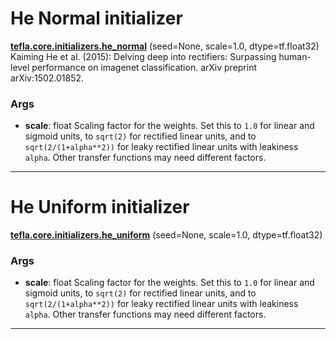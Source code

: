 # He Normal initializer

<span class="extra_h1"><span style="color:black;"><a href=https://github.com/n3011/tefla/blob/master/tefla/core/initializers.py#L10 target="_blank"><b>tefla.core.initializers.he_normal</b></a></span>  (seed=None,  scale=1.0,  dtype=tf.float32)</span>
Kaiming He et al. (2015): Delving deep into rectifiers: Surpassing human-level 
performance on imagenet classification. arXiv preprint arXiv:1502.01852.

<h3>Args</h3>


 - **scale**: float
   Scaling factor for the weights. Set this to ``1.0`` for linear and
   sigmoid units, to ``sqrt(2)`` for rectified linear units, and
   to ``sqrt(2/(1+alpha**2))`` for leaky rectified linear units with
   leakiness ``alpha``. Other transfer functions may need different factors.

 ---------- 

# He Uniform initializer

<span class="extra_h1"><span style="color:black;"><a href=https://github.com/n3011/tefla/blob/master/tefla/core/initializers.py#L27 target="_blank"><b>tefla.core.initializers.he_uniform</b></a></span>  (seed=None,  scale=1.0,  dtype=tf.float32)</span>

<h3>Args</h3>


 - **scale**: float
   Scaling factor for the weights. Set this to ``1.0`` for linear and
   sigmoid units, to ``sqrt(2)`` for rectified linear units, and
   to ``sqrt(2/(1+alpha**2))`` for leaky rectified linear units with
   leakiness ``alpha``. Other transfer functions may need different factors.

 ---------- 


